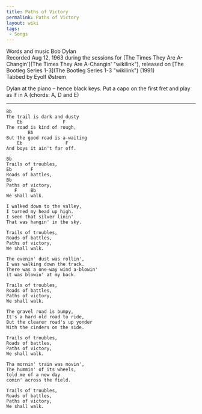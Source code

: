 ```yaml
---
title: Paths of Victory
permalink: Paths of Victory
layout: wiki
tags:
 - Songs
---
```


Words and music Bob Dylan  
Recorded Aug 12, 1963 during the sessions for [The Times They Are
A-Changin'](The Times They Are A-Changin' "wikilink"), released on [The
Bootleg Series 1-3](The Bootleg Series 1-3 "wikilink") (1991)  
Tabbed by Eyolf Østrem

Dylan at the piano – hence black keys. Put a capo on the first fret and
play as if in A (chords: A, D and E)

* * * * *

    Bb
    The trail is dark and dusty
        Eb               F
    The road is kind of rough,
            Bb
    But the good road is a-waiting
        Eb                F
    And boys it ain't far off.

    Bb
    Trails of troubles,
    Eb       F
    Roads of battles,
    Bb
    Paths of victory,
       F     Bb
    We shall walk.

    I walked down to the valley,
    I turned my head up high.
    I seen that silver linin'
    That was hangin' in the sky.

    Trails of troubles,
    Roads of battles,
    Paths of victory,
    We shall walk.

    The evenin' dust was rollin',
    I was walking down the track.
    There was a one-way wind a-blowin'
    it was blowin' at my back.

    Trails of troubles,
    Roads of battles,
    Paths of victory,
    We shall walk.

    The gravel road is bumpy,
    It's a hard old road to ride,
    But the clearer road's up yonder
    With the cinders on the side.

    Trails of troubles,
    Roads of battles,
    Paths of victory,
    We shall walk.

    Tha mornin' train was movin',
    The hummin' of its wheels,
    told me of a new day
    comin' across the field.

    Trails of troubles,
    Roads of battles,
    Paths of victory,
    We shall walk.

